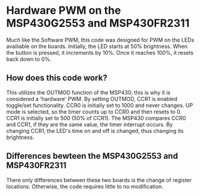 # Hardware PWM on the MSP430G2553 and MSP430FR2311
Much like the Software PWM, this code was designed for PWM on the LEDs availiable on the boards.  Initially, the LED starts at 50% brightness.  When the button is pressed, it increments by 10%.  Once it reaches 100%, it resets back down to 0%.

## How does this code work?
This utilizes the OUTMOD function of the MSP430; this is why it is considered a 'hardware' PWM.  By setting OUTMOD, CCR1 is enabled toggle/set functionality.  CCR0 is initially set to 1000 and never changes.  UP mode is selected, so the timer counts up to CCR0 and then resets to 0.  CCR1 is initially set to 500 (50% of CCR1).  The MSP430 compares CCR0 and CCR1, if they are the same value, the timer interrupt occurs.  By changing CCR1, the LED's time on and off is changed, thus changing its brightness. 

## Differences bewteen the MSP430G2553 and MSP430FR2311
There only differences between these two boards is the change of register locations.  Otherwise, the code requires little  to no modification.


<!---
# Hardware PWM
Now that you have done the software version of PWM, now it is time to start leveraging the other features of these Timer Modules.

## Task
You need to replicate the same behavior as in the software PWM, only using the Timer Modules ability to directly output to a GPIO Pin instead of managing them in software. One way to thing about what should happen is that unless your are doing some other things in your code, your system should initialize, set the Timer Modules, and then turn off the CPU.

## Deliverables
You will need to have two folders in this repository, one for each of the processors that you used for this part of the lab. Remember to replace this README with your own.

### Hints
Read up on the P1SEL registers as well as look at the Timer modules ability to multiplex.

## Extra Work
### Using ACLK
Some of these microprocessors have a built in ACLK which is extremely slow compared to your up to 25MHz available on some of them. What is the overall impact on the system when using this clock? Can you actually use your PWM code with a clock that slow?

### Ultra Low Power
Using a combination of ACLK, Low Power Modes, and any other means you may deem necessary, optimize this PWM code to run at 50% duty cycle with a LED on the MSP430FR5994. In particular, time how long your code can run on the fully charged super capacitor. You do not need to worry about the button control in this case, and you will probably want to disable all the GPIO that you are not using (nudge, nudge, hint, hint).
--->
